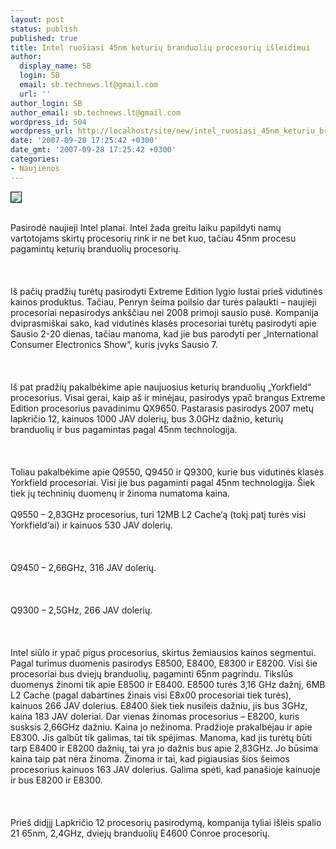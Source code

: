 ```yaml
---
layout: post
status: publish
published: true
title: Intel ruošiasi 45nm keturių branduolių procesorių išleidimui
author:
  display_name: SB
  login: SB
  email: sb.technews.lt@gmail.com
  url: ''
author_login: SB
author_email: sb.technews.lt@gmail.com
wordpress_id: 504
wordpress_url: http://localhost/site/new/intel_ruosiasi_45nm_keturiu_branduoliu_procesoriu_isleidimui/
date: '2007-09-28 17:25:42 +0300'
date_gmt: '2007-09-28 17:25:42 +0300'
categories:
- Naujienos
---
```

<div class="imgright"><img src="http://tbn0.google.com/images?q=tbn:_gyp9GQkU_VjKM:http://www.svmlemag.fr/files/Intel%2520Quad-Core%2520logo.jpg" border="1"></div>
<p><br>Pasirodė naujieji Intel planai. Intel žada greitu laiku papildyti namų vartotojams skirtų procesorių rink ir ne bet kuo, tačiau 45nm procesu pagamintų keturių branduolių procesorių.<br />
<br><br />
<br>Iš pačių pradžių turėtų pasirodyti Extreme Edition lygio lustai prieš vidutinės kainos produktus. Tačiau, Penryn šeima poilsio dar turės palaukti – naujieji procesoriai nepasirodys ankščiau nei 2008 primoji sausio pusė. Kompanija dviprasmiškai sako, kad vidutinės klasės procesoriai turėtų pasirodyti apie Sausio 2-20 dienas, tačiau manoma, kad jie bus parodyti per „International Consumer Electronics Show“, kuris įvyks Sausio 7.<br />
<br><br />
<br>Iš pat pradžių pakalbėkime apie naujuosius keturių branduolių „Yorkfield“ procesorius. Visai gerai, kaip aš ir minėjau, pasirodys ypač brangus Extreme Edition procesorius pavadinimu QX9650. Pastarasis pasirodys 2007 metų lapkričio 12, kainuos 1000 JAV dolerių, bus 3.0GHz dažnio, keturių branduolių ir bus pagamintas pagal 45nm technologija.<br />
<br><br />
<br>Toliau pakalbėkime apie Q9550, Q9450 ir Q9300, kurie bus vidutinės klasės Yorkfield procesoriai. Visi jie bus pagaminti pagal 45nm technologija. Šiek tiek jų techninių duomenų ir žinoma numatoma kaina.<br />
<br>Q9550 – 2,83GHz procesorius, turi 12MB L2 Cache‘ą (tokį patį turės visi Yorkfield‘ai) ir kainuos 530 JAV dolerių.<br />
<br><br />
<br>Q9450 – 2,66GHz, 316 JAV dolerių.<br />
<br><br />
<br>Q9300 – 2,5GHz, 266 JAV dolerių.<br />
<br><br />
<br>Intel siūlo ir ypač pigus procesorius, skirtus žemiausios kainos segmentui. Pagal turimus duomenis pasirodys E8500, E8400, E8300 ir E8200. Visi šie procesoriai bus dviejų branduolių, pagaminti 65nm pagrindu. Tikslūs duomenys žinomi tik apie E8500 ir E8400. E8500 turės 3,16 GHz dažnį, 6MB L2 Cache (pagal dabartines žinais visi E8x00 procesoriai tiek turės), kainuos 266 JAV dolerius. E8400 šiek tiek nusileis dažniu, jis bus 3GHz, kaina 183 JAV doleriai. Dar vienas žinomas procesorius – E8200, kuris susksis 2,66GHz dažniu. Kaina jo nežinoma. Pradžioje prakalbėjau ir apie E8300. Jis galbūt tik galimas, tai tik spėjimas. Manoma, kad jis turėtų būti tarp E8400 ir E8200 dažnių, tai yra jo dažnis bus apie 2,83GHz. Jo būsima kaina taip pat nėra žinoma. Žinoma ir tai, kad pigiausias šios šeimos procesorius kainuos 163 JAV dolerius. Galima spėti, kad panašioje kainuoje ir bus E8200 ir E8300.<br />
<br><br />
<br>Prieš didįjį Lapkričio 12 procesorių pasirodymą, kompanija tyliai išleis spalio 21 65nm, 2,4GHz, dviejų branduolių E4600 Conroe procesorių.<br />
<br></p>
